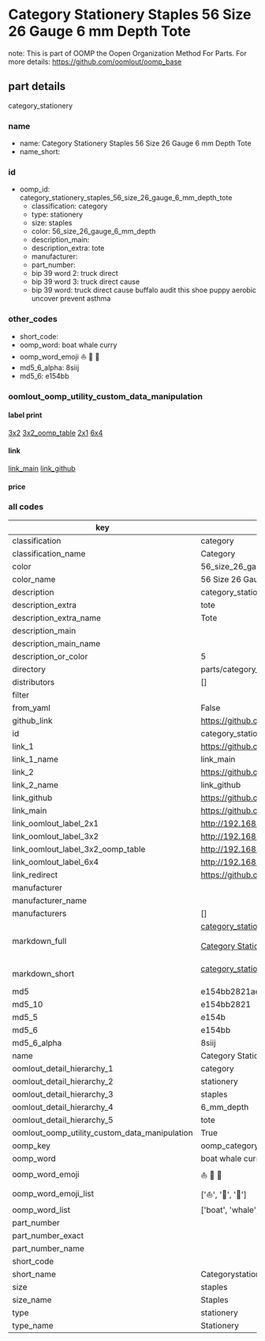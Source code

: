 # Category Stationery Staples 56 Size 26 Gauge 6 mm Depth Tote  

note: This is part of OOMP the Oopen Organization Method For Parts. For more details: https://github.com/oomlout/oomp_base

##  part details
  



category_stationery



### name
* name: Category Stationery Staples 56 Size 26 Gauge 6 mm Depth Tote
* name_short: 
### id
* oomp_id: category_stationery_staples_56_size_26_gauge_6_mm_depth_tote
  * classification: category
  * type: stationery
  * size: staples
  * color: 56_size_26_gauge_6_mm_depth
  * description_main: 
  * description_extra: tote
  * manufacturer: 
  * part_number: 
  * bip 39 word 2: truck direct
  * bip 39 word 3: truck direct cause
  * bip 39 word: truck direct cause buffalo audit this shoe puppy aerobic uncover prevent asthma

### other_codes
* short_code: 
* oomp_word: boat whale curry
* oomp_word_emoji :boat: :whale: :curry:
* md5_6_alpha: 8siij
* md5_6: e154bb






### oomlout_oomp_utility_custom_data_manipulation
#### label print
[3x2](http://192.168.1.245:1112/?label=oomp%208siij)
[3x2_oomp_table](http://192.168.1.108:1112/?label=oomp%208siij)
[2x1](http://192.168.1.242:1112/?label=oomp%208siij)
[6x4](http://192.168.1.55:1112/?label=oomp%208siij)    

#### link

[link_main](https://github.com/oomlout/oomlout_oomp_version_1_messy/tree/main/parts/category_stationery_staples_56_size_26_gauge_6_mm_depth_tote) [link_github](https://github.com/oomlout/oomlout_oomp_version_1_messy/tree/main/parts/category_stationery_staples_56_size_26_gauge_6_mm_depth_tote)                             

#### price







### all codes 
| key | value |  
| --- | --- |  
| classification | category |  
| classification_name | Category |  
| color | 56_size_26_gauge_6_mm_depth |  
| color_name | 56 Size 26 Gauge 6 mm Depth |  
| description | category_stationery |  
| description_extra | tote |  
| description_extra_name | Tote |  
| description_main |  |  
| description_main_name |  |  
| description_or_color | 5  |  
| directory | parts/category_stationery_staples_56_size_26_gauge_6_mm_depth_tote |  
| distributors | [] |  
| filter |  |  
| from_yaml | False |  
| github_link | https://github.com/oomlout/oomlout_oomp_part_src/tree/main/parts/category_stationery_staples_56_size_26_gauge_6_mm_depth_tote |  
| id | category_stationery_staples_56_size_26_gauge_6_mm_depth_tote |  
| link_1 | https://github.com/oomlout/oomlout_oomp_version_1_messy/tree/main/parts/category_stationery_staples_56_size_26_gauge_6_mm_depth_tote |  
| link_1_name | link_main |  
| link_2 | https://github.com/oomlout/oomlout_oomp_version_1_messy/tree/main/parts/category_stationery_staples_56_size_26_gauge_6_mm_depth_tote |  
| link_2_name | link_github |  
| link_github | https://github.com/oomlout/oomlout_oomp_version_1_messy/tree/main/parts/category_stationery_staples_56_size_26_gauge_6_mm_depth_tote |  
| link_main | https://github.com/oomlout/oomlout_oomp_version_1_messy/tree/main/parts/category_stationery_staples_56_size_26_gauge_6_mm_depth_tote |  
| link_oomlout_label_2x1 | http://192.168.1.242:1112/?label=oomp%208siij |  
| link_oomlout_label_3x2 | http://192.168.1.245:1112/?label=oomp%208siij |  
| link_oomlout_label_3x2_oomp_table | http://192.168.1.108:1112/?label=oomp%208siij |  
| link_oomlout_label_6x4 | http://192.168.1.55:1112/?label=oomp%208siij |  
| link_redirect | https://github.com/oomlout/oomlout_oomp_version_1_messy/tree/main/parts/category_stationery_staples_56_size_26_gauge_6_mm_depth_tote |  
| manufacturer |  |  
| manufacturer_name |  |  
| manufacturers | [] |  
| markdown_full | [category_stationery_staples_56_size_26_gauge_6_mm_depth_tote](none)<br>[](none)<br>[Category Stationery Staples 56 Size 26 Gauge 6 Mm Depth Tote](none)<br><br> |  
| markdown_short | [category_stationery_staples_56_size_26_gauge_6_mm_depth_tote](none)<br><br> |  
| md5 | e154bb2821ae18cf830781da490fa749 |  
| md5_10 | e154bb2821 |  
| md5_5 | e154b |  
| md5_6 | e154bb |  
| md5_6_alpha | 8siij |  
| name | Category Stationery Staples 56 Size 26 Gauge 6 mm Depth Tote |  
| oomlout_detail_hierarchy_1 | category |  
| oomlout_detail_hierarchy_2 | stationery |  
| oomlout_detail_hierarchy_3 | staples |  
| oomlout_detail_hierarchy_4 | 6_mm_depth |  
| oomlout_detail_hierarchy_5 | tote |  
| oomlout_oomp_utility_custom_data_manipulation | True |  
| oomp_key | oomp_category_stationery_staples_56_size_26_gauge_6_mm_depth_tote |  
| oomp_word | boat whale curry |  
| oomp_word_emoji | :boat: :whale: :curry: |  
| oomp_word_emoji_list | [':boat:', ':whale:', ':curry:'] |  
| oomp_word_list | ['boat', 'whale', 'curry'] |  
| part_number |  |  
| part_number_exact |  |  
| part_number_name |  |  
| short_code |  |  
| short_name | Categorystationery |  
| size | staples |  
| size_name | Staples |  
| type | stationery |  
| type_name | Stationery |  
